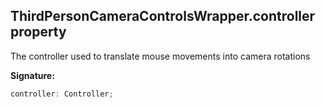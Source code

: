 
## ThirdPersonCameraControlsWrapper.controller property

The controller used to translate mouse movements into camera rotations

**Signature:**

```typescript
controller: Controller;
```
